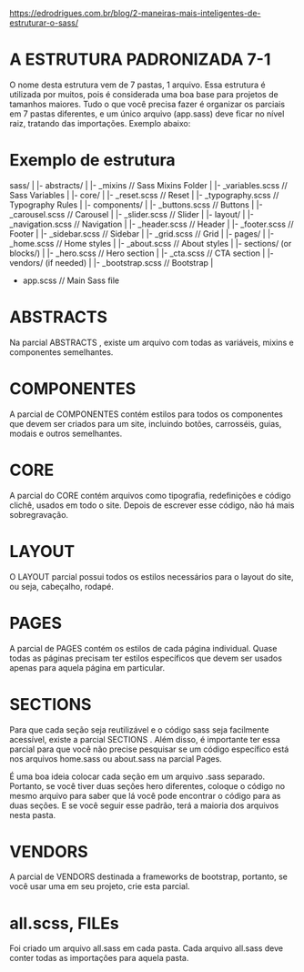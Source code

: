 https://edrodrigues.com.br/blog/2-maneiras-mais-inteligentes-de-estruturar-o-sass/
# A ESTRUTURA PADRONIZADA 7-1

O nome desta estrutura vem de 7 pastas, 1 arquivo. Essa estrutura é utilizada por muitos, pois é considerada uma boa base para projetos de tamanhos maiores. Tudo o que você precisa fazer é organizar os parciais em 7 pastas diferentes, e um único arquivo (app.sass) deve ficar no nível raiz, tratando das importações. Exemplo abaixo:

# Exemplo de estrutura

sass/
|
|- abstracts/
|  |- _mixins             // Sass Mixins Folder
|  |- _variables.scss     // Sass Variables
|
|- core/
|  |- _reset.scss         // Reset
|  |- _typography.scss    // Typography Rules
|
|- components/
|  |- _buttons.scss       // Buttons
|  |- _carousel.scss      // Carousel
|  |- _slider.scss        // Slider
|
|- layout/
|  |- _navigation.scss    // Navigation
|  |- _header.scss        // Header
|  |- _footer.scss        // Footer
|  |- _sidebar.scss       // Sidebar
|  |- _grid.scss          // Grid
|
|- pages/
|  |- _home.scss          // Home styles
|  |- _about.scss         // About styles
|
|- sections/ (or blocks/)
|  |- _hero.scss          // Hero section
|  |- _cta.scss           // CTA section
|
|- vendors/ (if needed)
|  |- _bootstrap.scss     // Bootstrap
|
- app.scss                // Main Sass file

# ABSTRACTS
Na parcial ABSTRACTS , existe um arquivo com todas as variáveis, mixins e componentes semelhantes.

# COMPONENTES
A parcial de COMPONENTES contém estilos para todos os componentes que devem ser criados para um site, incluindo botões, carrosséis, guias, modais e outros semelhantes.

# CORE
A parcial do CORE contém arquivos como tipografia, redefinições e código clichê, usados ​​em todo o site. Depois de escrever esse código, não há mais sobregravação.

# LAYOUT
O LAYOUT parcial possui todos os estilos necessários para o layout do site, ou seja, cabeçalho, rodapé.

# PAGES
A parcial de PAGES contém os estilos de cada página individual. Quase todas as páginas precisam ter estilos específicos que devem ser usados ​​apenas para aquela página em particular.

# SECTIONS
Para que cada seção seja reutilizável e o código sass seja facilmente acessível, existe a parcial SECTIONS . Além disso, é importante ter essa parcial para que você não precise pesquisar se um código específico está nos arquivos home.sass ou about.sass na parcial Pages.

É uma boa ideia colocar cada seção em um arquivo .sass separado. Portanto, se você tiver duas seções hero diferentes, coloque o código no mesmo arquivo para saber que lá você pode encontrar o código para as duas seções. E se você seguir esse padrão, terá a maioria dos arquivos nesta pasta.

# VENDORS
A parcial de VENDORS destinada a frameworks de bootstrap, portanto, se você usar uma em seu projeto, crie esta parcial.

# all.scss, FILEs
Foi criado um arquivo all.sass em cada pasta. Cada arquivo all.sass deve conter todas as importações para aquela pasta.